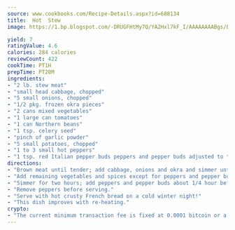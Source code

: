```yaml
---
source: www.cookbooks.com/Recipe-Details.aspx?id=688134
title:  Hot  Stew
image: https://1.bp.blogspot.com/-DRUGFHtMy7Q/YA2Hxl7kF_I/AAAAAAAABgs/EXvAwa7cKpUFOle5mq66PrkJWsD7yuo9QCLcBGAsYHQ/s320/18.png

yield: 7
ratingValue: 4.6
calories: 284 calories
reviewCount: 422
cookTime: PT1H
prepTime: PT28M
ingredients:
- "2 lb. stew meat"
- "small head cabbage, chopped"
- "5 small onions, chopped"
- "1/2 pkg. frozen okra pieces"
- "2 cans mixed vegetables"
- "1 large can tomatoes"
- "1 can Northern beans"
- "1 tsp. celery seed"
- "pinch of garlic powder"
- "5 small potatoes, chopped"
- "1 to 3 small hot peppers"
- "1 tsp. red Italian pepper buds peppers and pepper buds adjusted to taste"
directions:
- "Brown meat until tender; add cabbage, onions and okra and simmer until tender."
- "Add remaining vegetables and spices except for peppers and pepper buds."
- "Simmer for two hours; add peppers and pepper buds about 1/4 hour before serving."
- "Remove peppers before serving."
- "Serve with hot crusty French bread on a cold winter night!"
- "This dish improves with re-heating."
crypto:
- "The current minimum transaction fee is fixed at 0.0001 bitcoin or a tenth of a millibitcoin per kilobyte, recently decreased from one millibitcoin."
---
```


